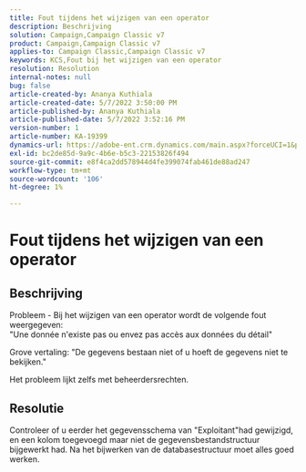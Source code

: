```yaml
---
title: Fout tijdens het wijzigen van een operator
description: Beschrijving
solution: Campaign,Campaign Classic v7
product: Campaign,Campaign Classic v7
applies-to: Campaign Classic,Campaign Classic v7
keywords: KCS,Fout bij het wijzigen van een operator
resolution: Resolution
internal-notes: null
bug: false
article-created-by: Ananya Kuthiala
article-created-date: 5/7/2022 3:50:00 PM
article-published-by: Ananya Kuthiala
article-published-date: 5/7/2022 3:52:16 PM
version-number: 1
article-number: KA-19399
dynamics-url: https://adobe-ent.crm.dynamics.com/main.aspx?forceUCI=1&pagetype=entityrecord&etn=knowledgearticle&id=6cf19855-1dce-ec11-a7b5-0022480a8e40
exl-id: bc2de85d-9a9c-4b6e-b5c3-22153826f494
source-git-commit: e8f4ca2dd578944d4fe399074fab461de88ad247
workflow-type: tm+mt
source-wordcount: '106'
ht-degree: 1%

---
```


# Fout tijdens het wijzigen van een operator

## Beschrijving

Probleem - Bij het wijzigen van een operator wordt de volgende fout weergegeven:<br>
&quot;Une donnée n&#39;existe pas ou envez pas accès aux données du détail&quot;

Grove vertaling: &quot;De gegevens bestaan niet of u hoeft de gegevens niet te bekijken.&quot;

Het probleem lijkt zelfs met beheerdersrechten.


## Resolutie


Controleer of u eerder het gegevensschema van &quot;Exploitant&quot;had gewijzigd, en een kolom toegevoegd maar niet de gegevensbestandstructuur bijgewerkt had. Na het bijwerken van de databasestructuur moet alles goed werken.
